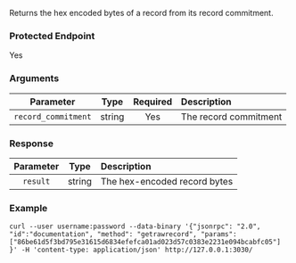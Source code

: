 Returns the hex encoded bytes of a record from its record commitment.

### Protected Endpoint

Yes

### Arguments

|      Parameter      |  Type  | Required |      Description      |
|:-------------------:|:------:|:--------:|:--------------------- |
| `record_commitment` | string |    Yes   | The record commitment |

### Response

| Parameter |  Type  |          Description         |
|:---------:|:------:|:---------------------------- |
| `result`  | string | The hex-encoded record bytes |

### Example
```ignore
curl --user username:password --data-binary '{"jsonrpc": "2.0", "id":"documentation", "method": "getrawrecord", "params": ["86be61d5f3bd795e31615d6834efefca01ad023d57c0383e2231e094bcabfc05"] }' -H 'content-type: application/json' http://127.0.0.1:3030/ 
```
